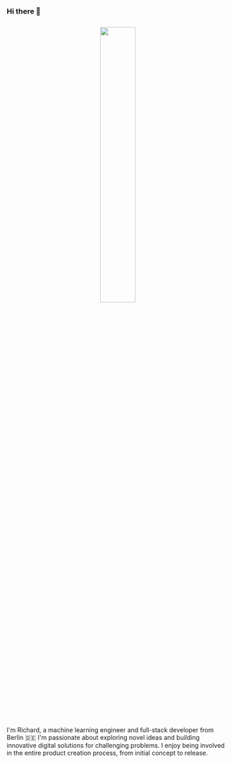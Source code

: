 ### Hi there 👋

<div align="center">  
<img style="margin: 10px" src="https://user-images.githubusercontent.com/2852129/120993792-2d075d80-c784-11eb-8d35-48bf00dfe0d2.png" width="40%" />  
</div>

I'm Richard, a machine learning engineer and full-stack developer from Berlin 🇩🇪 I'm passionate about exploring novel ideas and building innovative digital solutions for challenging problems. I enjoy being involved in the entire product creation process, from initial concept to release.
